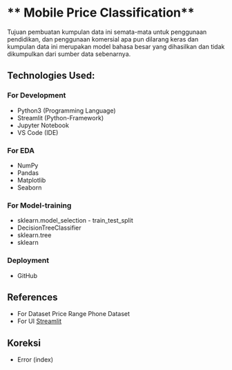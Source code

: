 # ** Mobile Price Classification**

Tujuan pembuatan kumpulan data ini semata-mata untuk penggunaan pendidikan, dan penggunaan komersial apa pun dilarang keras dan kumpulan data ini merupakan model bahasa besar yang dihasilkan dan tidak dikumpulkan dari sumber data sebenarnya.

## **Technologies Used:**

### For Development
* Python3 (Programming Language)
* Streamlit (Python-Framework)
* Jupyter Notebook
* VS Code (IDE)

### For EDA
* NumPy
* Pandas
* Matplotlib
* Seaborn

### For Model-training
* sklearn.model_selection - train_test_split
* DecisionTreeClassifier
* sklearn.tree
* sklearn

### Deployment
* GitHub

## References
* For Dataset Price Range Phone Dataset
* For UI [Streamlit](https://streamlit.io/)


## Koreksi 
* Error (index)
